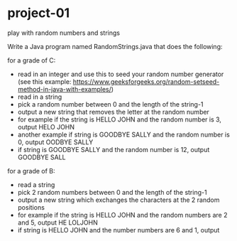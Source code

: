 # project-01
play with random numbers and strings

Write a Java program named RandomStrings.java that does the following:

for a grade of C: 
  - read in an integer and use this to seed your random number generator (see this example: https://www.geeksforgeeks.org/random-setseed-method-in-java-with-examples/)
  - read in a string
  - pick a random number between 0 and the length of the string-1
  - output a new string that removes the letter at the random number
  - for example if the string is HELLO JOHN and the random number is 3, output HELO JOHN
  - another example if string is GOODBYE SALLY and the random number is 0, output OODBYE SALLY
  - if string is GOODBYE SALLY and the random number is 12, output GOODBYE SALL
  
for a grade of B: 
  - read a string
  - pick 2 random numbers between 0 and the length of the string-1
  - output a new string which exchanges the characters at the 2 random positions
  - for example if the string is HELLO JOHN and the random numbers are 2 and 5, output HE LOLJOHN
  - if string is HELLO JOHN and the number numbers are 6 and 1, output 
